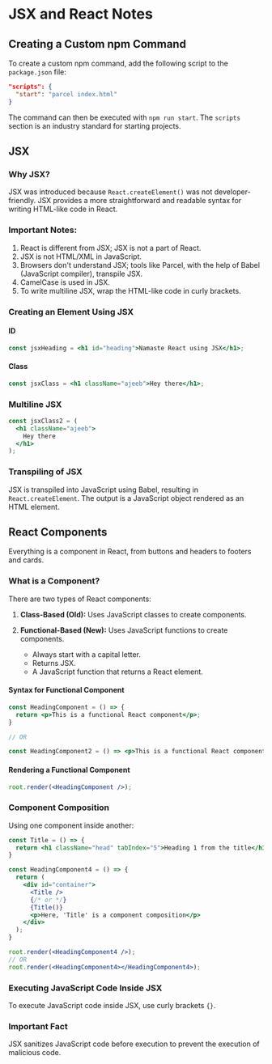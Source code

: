<!-- # To create a custom npm command 
Lets say i have to build a "start" command for npm , therefore , i will open package.json ==> in the scripts part ==> i will add 
"start" : parcel index.html,

The command will now be : npm run start 

The scripts part is industry standard to start the projects.

## JSX 
### Why JSX was introduced?
React.creatElement() was neither developer friendly as it is much easier to write direct html than this react code , and also tougher to read the code witten through createElement. Therefore, JSX was introduced

### Note :
1) React is different from jscx, jsx is not a part of react.
2) JSX is not html/xml in javascript.
3) The browsers don't understand jsx ,  parcel renders/transpiles(with the help of babel(package, javascript compiler)) the jsx 
4) Camelcase is used in jSX
5) to write multiline in jsx , we have to wrap the html type code in curly brackets ().

### Creating an element using jsx
#### id
const jsxHeading = <h1 id="heading"> Namaste react using JSX</h1>
#### class
const jsxClass = <h1 className="ajeeb">Hey there</h1>

### jsx multilined

const jsxClass2 = (
    <h1 className="ajeeb">
        Hey there
    </h1>
    )




### transpiling of the jsx
jsx =>(babel) React.createElement => javascript object => rendered as an html element


### React Components
Everything is a component in React from button to header to footer to card to heading to title, search bar, list.

#### What is a component?

There are two types of react based components :
##### 1) Class Based(Old) ==> uses js classes to create components

##### 2) Functional Based(New) ==> uses js functions to create components
    Always start with a capital letter
    Returns some jsx
    A js function that returns an react element 

Syntax for functional component ==> 
2.1) const HeadingComponent =() =>{
    return <p>This is a functional react Components</p>
}
2.2) const HeadingComponent2 =() => <p>This is a functional react Components</p>;

##### way to render functional component
root.render(<HeadingComponent/>)

##### component composition ': 
using one component inside the another one
for example : 
"
const Title = () => {
    return <h1 className="head" tabIndex="5">Heading 1 from the title </h1>
}
const HeadingComponent4 =() => {
    return (<div id="container">
        < Title />
        //or
        { Title() }
        <p>here ttle is an component composition</p>
    </div>) 
}
root.render(<HeadingComponent4/>)
or the same can be written as 
root.render(<HeadingComponent4> </HeadingComponent4>)"


#### To execute an Js code inside jsx , use {} curly brackets and the js code is written inside them

### IMP fact
JSX sanitizes the js code before execution so that malicious code donot get executed. -->



# JSX and React Notes

## Creating a Custom npm Command

To create a custom npm command, add the following script to the `package.json` file:

```json
"scripts": {
  "start": "parcel index.html"
}
```

The command can then be executed with `npm run start`. The `scripts` section is an industry standard for starting projects.

## JSX

### Why JSX?

JSX was introduced because `React.createElement()` was not developer-friendly. JSX provides a more straightforward and readable syntax for writing HTML-like code in React.

### Important Notes:

1. React is different from JSX; JSX is not a part of React.
2. JSX is not HTML/XML in JavaScript.
3. Browsers don't understand JSX; tools like Parcel, with the help of Babel (JavaScript compiler), transpile JSX.
4. CamelCase is used in JSX.
5. To write multiline JSX, wrap the HTML-like code in curly brackets.

### Creating an Element Using JSX

#### ID

```jsx
const jsxHeading = <h1 id="heading">Namaste React using JSX</h1>;
```

#### Class

```jsx
const jsxClass = <h1 className="ajeeb">Hey there</h1>;
```

### Multiline JSX

```jsx
const jsxClass2 = (
  <h1 className="ajeeb">
    Hey there
  </h1>
);
```

### Transpiling of JSX

JSX is transpiled into JavaScript using Babel, resulting in `React.createElement`. The output is a JavaScript object rendered as an HTML element.

## React Components

Everything is a component in React, from buttons and headers to footers and cards.

### What is a Component?

There are two types of React components:

1. **Class-Based (Old):** Uses JavaScript classes to create components.
2. **Functional-Based (New):** Uses JavaScript functions to create components.

    - Always start with a capital letter.
    - Returns JSX.
    - A JavaScript function that returns a React element.

#### Syntax for Functional Component

```jsx
const HeadingComponent = () => {
  return <p>This is a functional React component</p>;
}

// OR

const HeadingComponent2 = () => <p>This is a functional React component</p>;
```

#### Rendering a Functional Component

```jsx
root.render(<HeadingComponent />);
```

### Component Composition

Using one component inside another:

```jsx
const Title = () => {
  return <h1 className="head" tabIndex="5">Heading 1 from the title</h1>;
}

const HeadingComponent4 = () => {
  return (
    <div id="container">
      <Title />
      {/* or */}
      {Title()}
      <p>Here, 'Title' is a component composition</p>
    </div>
  );
}

root.render(<HeadingComponent4 />);
// OR
root.render(<HeadingComponent4></HeadingComponent4>);
```

### Executing JavaScript Code Inside JSX

To execute JavaScript code inside JSX, use curly brackets `{}`.

### Important Fact

JSX sanitizes JavaScript code before execution to prevent the execution of malicious code.
```
